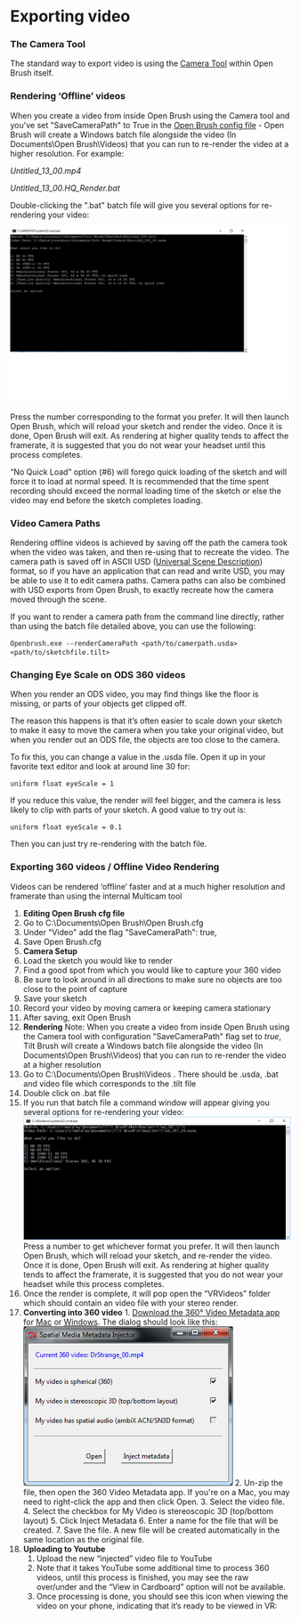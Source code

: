 # Exporting video

### The Camera Tool

The standard way to export video is using the [Camera Tool](using-the-open-brush-tools-quick-tools-and-menu-panels/#cameras) within Open Brush itself.

### Rendering ‘Offline’ videos

When you create a video from inside Open Brush using the Camera tool and you've set "SaveCameraPath" to True in the [Open Brush config file](the-open-brush-config-file.md) - Open Brush will create a Windows batch file alongside the video \(In Documents\Open Brush\Videos\) that you can run to re-render the video at a higher resolution. For example:

 _Untitled\_13\_00.mp4_

 _Untitled\_13\_00.HQ\_Render.bat_

Double-clicking the ".bat" batch file will give you several options for re-rendering your video:

![](../.gitbook/assets/1%20%281%29.png)

Press the number corresponding to the format you prefer. It will then launch Open Brush, which will reload your sketch and render the video. Once it is done, Open Brush will exit. As rendering at higher quality tends to affect the framerate, it is suggested that you do not wear your headset until this process completes.

“No Quick Load” option \(\#6\) will forego quick loading of the sketch and will force it to load at normal speed. It is recommended that the time spent recording should exceed the normal loading time of the sketch or else the video may end before the sketch completes loading.

### Video Camera Paths

Rendering offline videos is achieved by saving off the path the camera took when the video was taken, and then re-using that to recreate the video. The camera path is saved off in ASCII USD \([Universal Scene Description](https://graphics.pixar.com/usd/docs/index.html)\) format, so if you have an application that can read and write USD, you may be able to use it to edit camera paths. Camera paths can also be combined with USD exports from Open Brush, to exactly recreate how the camera moved through the scene.

If you want to render a camera path from the command line directly, rather than using the batch file detailed above, you can use the following:

```text
Openbrush.exe --renderCameraPath <path/to/camerpath.usda> <path/to/sketchfile.tilt>
```

### Changing Eye Scale on ODS 360 videos

When you render an ODS video, you may find things like the floor is missing, or parts of your objects get clipped off.

The reason this happens is that it’s often easier to scale down your sketch to make it easy to move the camera when you take your original video, but when you render out an ODS file, the objects are too close to the camera.

To fix this, you can change a value in the .usda file. Open it up in your favorite text editor and look at around line 30 for:

```text
uniform float eyeScale = 1
```

If you reduce this value, the render will feel bigger, and the camera is less likely to clip with parts of your sketch. A good value to try out is:

```text
uniform float eyeScale = 0.1
```

Then you can just try re-rendering with the batch file.

### Exporting 360 videos / Offline Video Rendering

Videos can be rendered ‘offline’ faster and at a much higher resolution and framerate than using the internal Multicam tool

1. **Editing Open Brush cfg file**
2. Go to C:\Documents\Open Brush\Open Brush.cfg
3. Under "Video" add the flag "SaveCameraPath": true,
4. Save Open Brush.cfg
5. **Camera Setup**
6. Load the sketch you would like to render
7. Find a good spot from which you would like to capture your 360 video
8. Be sure to look around in all directions to make sure no objects are too close to the point of capture
9. Save your sketch
10. Record your video by moving camera or keeping camera stationary
11. After saving, exit Open Brush
12. **Rendering** Note: When you create a video from inside Open Brush using the Camera tool with configuration "SaveCameraPath" flag set to _true_, Tilt Brush will create a Windows batch file alongside the video \(In Documents\Open Brush\Videos\) that you can run to re-render the video at a higher resolution
13. Go to C:\Documents\Open Brush\Videos . There should be .usda, .bat and video file which corresponds to the .tilt file
14. Double click on .bat file
15. If you run that batch file a command window will appear giving you several options for re-rendering your video:![](../.gitbook/assets/2%20%281%29.png)Press a number to get whichever format you prefer. It will then launch Open Brush, which will reload your sketch, and re-render the video. Once it is done, Open Brush will exit. As rendering at higher quality tends to affect the framerate, it is suggested that you do not wear your headset while this process completes.
16. Once the render is complete, it will pop open the “VRVideos” folder which should contain an video file with your stereo render.
17.  **Converting into 360 video**
    1. [Download the 360° Video Metadata app](https://support.google.com/youtube/answer/6178631?hl=en) for [Mac](https://github.com/google/spatial-media/releases/download/v2.0/360.Video.Metadata.Tool.mac.zip) or [Windows](https://github.com/google/spatial-media/releases/tag/v2.0). The dialog should look like this:![](../.gitbook/assets/3%20%281%29.png)
    2. Un-zip the file, then open the 360 Video Metadata app. If you're on a Mac, you may need to right-click the app and then click Open.
    3. Select the video file.
    4. Select the checkbox for My Video is stereoscopic 3D \(top/bottom layout\)
    5. Click Inject Metadata
    6. Enter a name for the file that will be created.
    7. Save the file. A new file will be created automatically in the same location as the original file.
18. **Uploading to Youtube**
    1. Upload the new “injected” video file to YouTube
    2. Note that it takes YouTube some additional time to process 360 videos, until this process is finished, you may see the raw over/under and the “View in Cardboard” option will not be available.
    3. Once processing is done, you should see this icon when viewing the video on your phone, indicating that it’s ready to be viewed in VR:

